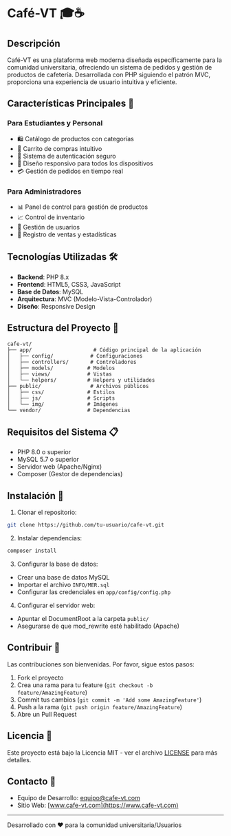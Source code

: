 # Café-VT 🎓☕

## Descripción
Café-VT es una plataforma web moderna diseñada específicamente para la comunidad universitaria, ofreciendo un sistema de pedidos y gestión de productos de cafetería. Desarrollada con PHP siguiendo el patrón MVC, proporciona una experiencia de usuario intuitiva y eficiente.

## Características Principales 🌟

### Para Estudiantes y Personal
- 🛍️ Catálogo de productos con categorías
- 🛒 Carrito de compras intuitivo
- 👤 Sistema de autenticación seguro
- 📱 Diseño responsivo para todos los dispositivos
- 💳 Gestión de pedidos en tiempo real

### Para Administradores
- 📊 Panel de control para gestión de productos
- 📈 Control de inventario
- 👥 Gestión de usuarios
- 📝 Registro de ventas y estadísticas

## Tecnologías Utilizadas 🛠️

- **Backend**: PHP 8.x
- **Frontend**: HTML5, CSS3, JavaScript
- **Base de Datos**: MySQL
- **Arquitectura**: MVC (Modelo-Vista-Controlador)
- **Diseño**: Responsive Design

## Estructura del Proyecto 📁

```
cafe-vt/
├── app/                    # Código principal de la aplicación
│   ├── config/            # Configuraciones
│   ├── controllers/       # Controladores
│   ├── models/           # Modelos
│   ├── views/            # Vistas
│   └── helpers/          # Helpers y utilidades
├── public/                # Archivos públicos
│   ├── css/              # Estilos
│   ├── js/               # Scripts
│   └── img/              # Imágenes
└── vendor/               # Dependencias
```

## Requisitos del Sistema 📋

- PHP 8.0 o superior
- MySQL 5.7 o superior
- Servidor web (Apache/Nginx)
- Composer (Gestor de dependencias)

## Instalación 🚀

1. Clonar el repositorio:
```bash
git clone https://github.com/tu-usuario/cafe-vt.git
```

2. Instalar dependencias:
```bash
composer install
```

3. Configurar la base de datos:
- Crear una base de datos MySQL
- Importar el archivo `INFO/MER.sql`
- Configurar las credenciales en `app/config/config.php`

4. Configurar el servidor web:
- Apuntar el DocumentRoot a la carpeta `public/`
- Asegurarse de que mod_rewrite esté habilitado (Apache)

## Contribuir 🤝

Las contribuciones son bienvenidas. Por favor, sigue estos pasos:

1. Fork el proyecto
2. Crea una rama para tu feature (`git checkout -b feature/AmazingFeature`)
3. Commit tus cambios (`git commit -m 'Add some AmazingFeature'`)
4. Push a la rama (`git push origin feature/AmazingFeature`)
5. Abre un Pull Request

## Licencia 📄

Este proyecto está bajo la Licencia MIT - ver el archivo [LICENSE](LICENSE) para más detalles.

## Contacto 📧

- Equipo de Desarrollo: [equipo@cafe-vt.com](mailto:equipo@cafe-vt.com)
- Sitio Web: [www.cafe-vt.com](https://www.cafe-vt.com)

---
Desarrollado con ❤️ para la comunidad universitaria/Usuarios